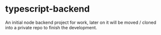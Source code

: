 # typescript-backend
An initial node backend project for work, later on it will be moved / cloned into a private repo to finish the development.
